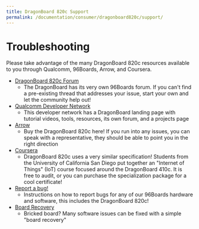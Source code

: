 ```yaml
---
title: DragonBoard 820c Support
permalink: /documentation/consumer/dragonboard820c/support/
---
```

# Troubleshooting

Please take advantage of the many DragonBoard 820c resources available to you through Qualcomm, 96Boards, Arrow, and Coursera.

- [DragonBoard 820c Forum](http://www.96boards.org/forums/forum/products/dragonboard820c/)
   - The DragonBoard has its very own 96Boards forum. If you can't find a pre-existing thread that addresses your issue, start your own and let the community help out!
- [Qualcomm Developer Network](https://developer.qualcomm.com/hardware/dragonboard-820c)
   - This developer network has a DragonBoard landing page with tutorial videos, tools, resources, its own forum, and a projects page
- [Arrow](https://www.arrow.com)
   - Buy the DragonBoard 820c here! If you run into any issues, you can speak with a representative, they should be able to point you in the right direction
- [Coursera](https://www.coursera.org/specializations/internet-of-things)
   - DragonBoard 820c uses a very similar specification! Students from the University of California San Diego put together an "Internet of Things" (IoT) course focused around the DragonBoard 410c. It is free to audit, or you can purchase the specialization package for a cool certificate!
- [Report a bug!](/documentation/Extras/Report_a_bug.md)
   - Instructions on how to report bugs for any of our 96Boards hardware and software, this includes the DragonBoard 820c!
- [Board Recovery](../installation/board-recovery.md)
   - Bricked board? Many software issues can be fixed with a simple "board recovery"

